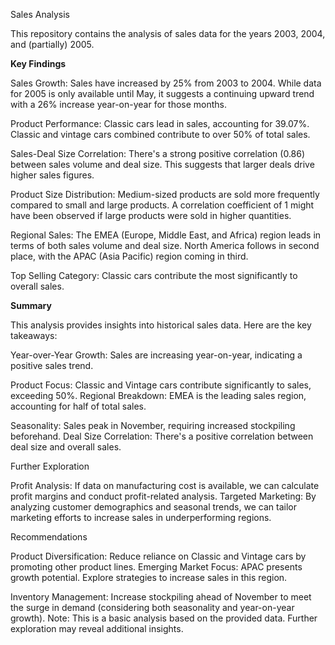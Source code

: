 Sales Analysis

This repository contains the analysis of sales data for the years 2003, 2004, and (partially) 2005.

**Key Findings**

Sales Growth: Sales have increased by 25% from 2003 to 2004. While data for 2005 is only available until May, it suggests a continuing upward trend with a 26% increase year-on-year for those months.

Product Performance: Classic cars lead in sales, accounting for 39.07%. Classic and vintage cars combined contribute to over 50% of total sales.

Sales-Deal Size Correlation: There's a strong positive correlation (0.86) between sales volume and deal size. This suggests that larger deals drive higher sales figures.

Product Size Distribution: Medium-sized products are sold more frequently compared to small and large products. A correlation coefficient of 1 might have been observed if large products were sold in higher quantities.

Regional Sales: The EMEA (Europe, Middle East, and Africa) region leads in terms of both sales volume and deal size. North America follows in second place, with the APAC (Asia Pacific) region coming in third.

Top Selling Category: Classic cars contribute the most significantly to overall sales.


**Summary**

This analysis provides insights into historical sales data. Here are the key takeaways:

Year-over-Year Growth: Sales are increasing year-on-year, indicating a positive sales trend.

Product Focus: Classic and Vintage cars contribute significantly to sales, exceeding 50%.
Regional Breakdown: EMEA is the leading sales region, accounting for half of total sales.

Seasonality: Sales peak in November, requiring increased stockpiling beforehand.
Deal Size Correlation: There's a positive correlation between deal size and overall sales.


Further Exploration

Profit Analysis: If data on manufacturing cost is available, we can calculate profit margins and conduct profit-related analysis.
Targeted Marketing: By analyzing customer demographics and seasonal trends, we can tailor marketing efforts to increase sales in underperforming regions.

Recommendations

Product Diversification: Reduce reliance on Classic and Vintage cars by promoting other product lines.
Emerging Market Focus: APAC presents growth potential. Explore strategies to increase sales in this region.

Inventory Management: Increase stockpiling ahead of November to meet the surge in demand (considering both seasonality and year-on-year growth).
Note: This is a basic analysis based on the provided data. Further exploration may reveal additional insights.
